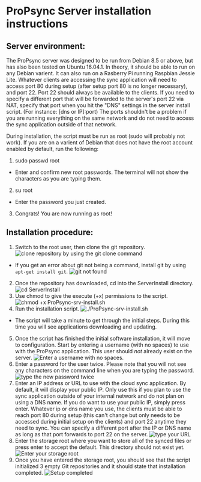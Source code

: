 # ProPsync Server installation instructions


## Server environment:
The ProPsync server was designed to be run from Debian 8.5 or above, but has also been tested on Ubuntu 16.04.1.  In theory, it should be able to run on any Debian varient.  It can also run on a Rasberry Pi running Raspbian Jessie Lite.
Whatever clients are accessing the sync application will need to access port 80 during setup (after setup port 80 is no longer necessary), and port 22.  Port 22 should always be available to the clients.  If you need to specify a different port that will be forwarded to the server's port 22 via NAT, specify that port when you hit the "DNS" settings in the server install script.  (For instance: [dns or IP]:port)
The ports shouldn't be a problem if you are running everything on the same network and do not need to access the sync application outside of that network.

During installation, the script must be run as root (sudo will probably not work).  If you are on a varient of Debian that does not have the root account enabled by default, run the following:
1. sudo passwd root
  - Enter and confirm new root passwords.  The terminal will not show the characters as you are typing them.
2. su root
  - Enter the password you just created.
3. Congrats!  You are now running as root!


## Installation procedure:

1. Switch to the root user, then clone the git repository.
![clone repository by using the git clone command](https://downloads.semrauconsulting.com/propsync/readme-images/srvinstall/1-clone_repo.png "git clone example")
  - If you get an error about git not being a command, install git by using `apt-get install git`.
  ![](https://downloads.semrauconsulting.com/propsync/readme-images/srvinstall/1.5-install_git.png "git not found")
2. Once the repository has downloaded, cd into the ServerInstall directory.
![cd ServerInstall](https://downloads.semrauconsulting.com/propsync/readme-images/srvinstall/2-cd_to_ServerInstall.png "cd example")
3. Use chmod to give the execute (+x) permissions to the script.
![chmod +x ProPsync-srv-install.sh](https://downloads.semrauconsulting.com/propsync/readme-images/srvinstall/3-allow_execute.png "Use chmod to grant execute permissions")
4. Run the installation script.
![./ProPsync-srv-install.sh](https://downloads.semrauconsulting.com/propsync/readme-images/srvinstall/4-run_script.png "Run the script using ./")
  - The script will take a minute to get through the initial steps.  During this time you will see applications downloading and updating.
5. Once the script has finished the initial software installation, it will move to configuration.  Start by entering a username (with no spaces) to use with the ProPsync application.  This user should *not* already exist on the server.
![Enter a username with no spaces.](https://downloads.semrauconsulting.com/propsync/readme-images/srvinstall/5-Enter_user.png "Example of username")
6. Enter a password for the user twice.  Please note that you will not see any characters on the command line when you are typing the password.
![type the new password twice](https://downloads.semrauconsulting.com/propsync/readme-images/srvinstall/6-confirm_passwords.png "Example of password prompt")
7. Enter an IP address or URL to use with the cloud sync application.  By default, it will display your public IP.  Only use this if you plan to use the sync application outside of your internal network and do not plan on using a DNS name.  If you do want to use your public IP, simply press enter.  Whatever ip or dns name you use, the clients must be able to reach port 80 during setup (this can't change but only needs to be accessed during initial setup on the clients) and port 22 anytime they need to sync.  You can specify a different port after the IP or DNS name as long as that port forwards to port 22 on the server.
![type your URL](https://downloads.semrauconsulting.com/propsync/readme-images/srvinstall/7-enter_url.png "Example of url prompt")
8. Enter the storage root where you want to store all of the synced files or press enter to accept the default.  This directory should not exist yet.
![Enter your storage root](https://downloads.semrauconsulting.com/propsync/readme-images/srvinstall/8-select_directory.png "Example of storage prompt")
9. Once you have entered the storage root, you should see that the script initialized 3 empty Git repositories and it should state that installation completed.
![Setup completed](https://downloads.semrauconsulting.com/propsync/readme-images/srvinstall/9-confirmation_of_completion.png "Example of completion confirmation")